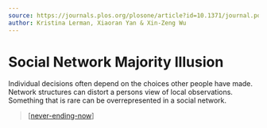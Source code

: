 ```yaml
---
source: https://journals.plos.org/plosone/article?id=10.1371/journal.pone.0147617
author: Kristina Lerman, Xiaoran Yan & Xin-Zeng Wu
---
```


# Social Network Majority Illusion
Individual decisions often depend on the choices other people have made.
Network structures can distort a persons view of local observations.
Something that is rare can be overrepresented in a social network.
> [[never-ending-now]]

[//begin]: # "Autogenerated link references for markdown compatibility"
[never-ending-now]: ../notes/never-ending-now.md "The Never Ending Now"
[//end]: # "Autogenerated link references"
